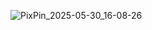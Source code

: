 ![PixPin_2025-05-30_16-08-26](https://github.com/user-attachments/assets/18d8fa2c-3555-4008-9ba0-0c9e1e9ae048)
